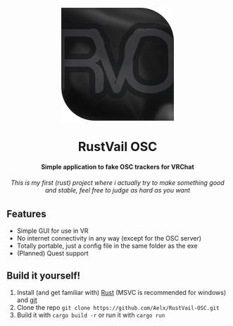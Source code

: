 <div align="center">

![RustVail OSC Logo](https://github.com/Aeelx/RustVail-OSC/blob/main/assets/RVO.png)

# RustVail OSC

#### Simple application to fake OSC trackers for VRChat
###### This is my first (rust) project where i actually try to make something good and stable, feel free to judge as hard as you want
</div>

## Features
- Simple GUI for use in VR
- No internet connectivity in any way (except for the OSC server)
- Totally portable, just a config file in the same folder as the exe
- (Planned) Quest support

## Build it yourself!
1. Install (and get familiar with) [Rust](https://www.rust-lang.org/tools/install) (MSVC is recommended for windows) and [git](https://git-scm.com/downloads)
2. Clone the repo `git clone https://github.com/Aelx/RustVail-OSC.git`
3. Build it with `cargo build -r` or run it with `cargo run`
